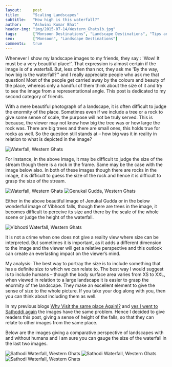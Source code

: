 ```yaml
---
layout:     post
title:      "Scaling Landscapes"
subtitle:   "How high is this waterfall?"
author:     "Ashwini Kumar Bhat"
header-img: "img/2015-07-14/Western_Ghats1b.jpg"
tags:		["Monsoon Destinations", "Landscape Destinations", "Tips and Tricks"]
seo:		["Monsoon", "Landscape Destinations"]
comments:   true
---
```


<p>Whenever I show my landscape images to my friends, they say : 'Wow! It must be a very beautiful place!'. That expression is almost certain if the image is of a waterfall. But, less often than not, they ask me 'By the way, how big is the waterfall?'' and I really appreciate people who ask me that question! Most of the people get carried away by the colours and beauty of the place, whereas only a handful of them think about the size of it and try to see the image from a representational angle. This post is dedicated to my second category of friends.</p>

<p>With a mere beautiful photograph of a landscape, it is often difficult to judge the enormity of the place. Sometimes even if we include a tree or a rock to give some sense of scale, the purpose will not be truly served. This is because, the viewer may not know how big the tree was or how large the rock was. There are big trees and there are small ones, this holds true for rocks as well. So the question still stands at – how big was it in reality in relation to what is depicted in the image?</p>

<img src="{{ site.baseurl}}/img/2015-07-14/Western_Ghats1a.jpg" alt="Waterfall, Western Ghats">

<p>For instance, in the above image, it may be difficult to judge the size of the stream though there is a rock in the frame. Same may be the case with the image below also. In both of these images though there are rocks in the image, it is difficult to guess the size of the rock and hence it is difficult to grasp the size of the stream.</p>

<img src="{{ site.baseurl}}/img/2015-07-14/Western_Ghats1b.jpg" alt="Waterfall, Western Ghats">
<img src="{{ site.baseurl}}/img/2015-07-14/Western_Ghats2a.jpg" alt="Genukal Gudda, Western Ghats">

<p>Either in the above beautiful image of Jenukal Gudda or in the below wonderful image of Vibhooti falls, though there are trees in the image,  it becomes difficult to perceive its size and there by the scale of the whole scene or judge the height of the waterfall.</p>

<img src="{{ site.baseurl}}/img/2015-07-14/Western_Ghats2b.jpg" alt="Vibhooti Waterfall, Western Ghats">

<p>It is not a crime when one does not give a reality view where size can be interpreted. But sometimes it is important, as it adds a different dimension to the image and the viewer will get a relative perspective and this outlook  can create an everlasting impact on the viewer’s mind.</p>

<p>My analysis:  The best way to portray the size is to include something that has a definite size to which we can relate to. The best way I would suggest is to include humans – though the body surface area varies from XS to XXL, when viewed in relation to a large landscape it is easier to grasp the enormity of the landscape. They make an excellent element to give the sense of size to the whole picture. If you take your dog along with you, then you can think about including them as well.</p>

<p>In my previous blogs <a href="http://www.landscape-wizards.com/home/inspired-landscapes/why-visit-the-same-place-again">Why Visit the same place Again!?</a> and <a href="http://www.landscape-wizards.com/home/inspired-landscapes/yes-i-went-to-sathoddi-again">yes I went to Sathoddi again</a> the images have the same problem.  Hence I decided to give readers this post, giving a sense of height of the falls, so that they can relate to other images from the same place.</p>

<p>Below are the images giving a comparative perspective of landscapes with and without humans and I am sure you can gauge the size of the waterfall in the last two images.</p>  

<img src="{{ site.baseurl}}/img/2015-07-14/Western_Ghats1.jpg" alt="Sathodi Waterfall, Western Ghats">
<img src="{{ site.baseurl}}/img/2015-07-14/Western_Ghats2.jpg" alt="Sathodi Waterfall, Western Ghats">
<img src="{{ site.baseurl}}/img/2015-07-14/Western_Ghats3.jpg" alt="Sathodi Waterfall, Western Ghats">




